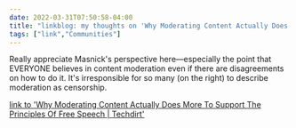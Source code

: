 ```yaml
---
date: 2022-03-31T07:50:58-04:00
title: "linkblog: my thoughts on 'Why Moderating Content Actually Does More To Support The Principles Of Free Speech | Techdirt'"
tags: ["link","Communities"]
---
```

Really appreciate Masnick's perspective here—especially the point that EVERYONE believes in content moderation even if there are disagreements on how to do it. It's irresponsible for so many (on the right) to describe moderation as censorship.
 
[link to 'Why Moderating Content Actually Does More To Support The Principles Of Free Speech | Techdirt'](https://www.techdirt.com/2022/03/30/why-moderating-content-actually-does-more-to-support-the-principles-of-free-speech/)
